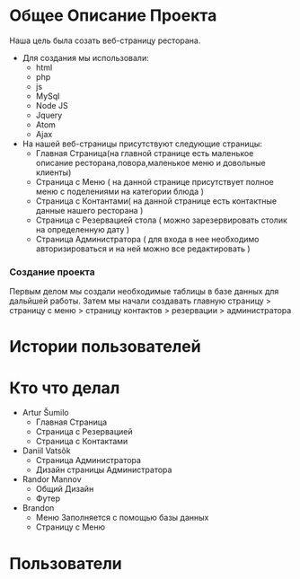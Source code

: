 # Общее Описание Проекта
Наша цель была созать веб-страницу ресторана. 
+ Для создания мы использовали:
  + html
  + php
  + js
  + MySql
  + Node JS
  + Jquery
  + Atom
  + Ajax
+ На нашей веб-страницы присутствуют следующие страницы:
  + Главная Страница(на главной странице есть маленькое описание ресторана,повора,маленькое меню и довольные клиенты)
  + Страница с Меню ( на данной странице присутствует полное меню с поделениями на категории блюда ) 
  + Страница с Контантами( на данной странице есть контактные данные нашего ресторана ) 
  + Страница с Резервацией стола ( можно зарезервировать столик на определенную дату )
  + Страница Администратора ( для входа в нее необходимо авторизироваться и на ней можно все редактировать ) 
### Создание проекта
Первым делом мы создали необходимые таблицы в базе данных для дальйшей работы.
Затем мы начали создавать главную страницу > страницу с меню > страницу контактов > резервации > администратора 

# Истории пользователей
# Кто что делал
+ Artur Šumilo
  + Главная Страница
  + Страница с Резервацией
  + Страница с Контактами
+ Daniil Vatsõk
  + Страница Администратора
  + Дизайн страницы Администратора 
+ Randor Mannov
  + Общий Дизайн
  + Футер
+ Brandon
  + Меню Заполняется с помощью базы данных
  + Страницу с Меню
 
# Пользователи 
